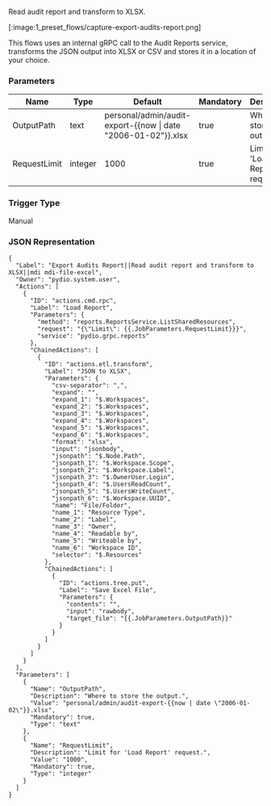 
Read audit report and transform to XLSX.

[:image:1_preset_flows/capture-export-audits-report.png]

This flows uses an internal gRPC call to the Audit Reports service, transforms the JSON output into XLSX or CSV and stores it in a location of your choice.

### Parameters

|Name|Type|Default|Mandatory|Description|
|----|----|-------|---------|-----------|
|OutputPath|text|personal/admin/audit-export-{{now &#124; date &#34;2006-01-02&#34;}}.xlsx|true|Where to store the output.|
|RequestLimit|integer|1000|true|Limit for 'Load Report' request.|



### Trigger Type
Manual

### JSON Representation

```
{
  "Label": "Export Audits Report||Read audit report and transform to XLSX||mdi mdi-file-excel",
  "Owner": "pydio.system.user",
  "Actions": [
    {
      "ID": "actions.cmd.rpc",
      "Label": "Load Report",
      "Parameters": {
        "method": "reports.ReportsService.ListSharedResources",
        "request": "{\"Limit\": {{.JobParameters.RequestLimit}}}",
        "service": "pydio.grpc.reports"
      },
      "ChainedActions": [
        {
          "ID": "actions.etl.transform",
          "Label": "JSON to XLSX",
          "Parameters": {
            "csv-separator": ",",
            "expand": "",
            "expand_1": "$.Workspaces",
            "expand_2": "$.Workspaces",
            "expand_3": "$.Workspaces",
            "expand_4": "$.Workspaces",
            "expand_5": "$.Workspaces",
            "expand_6": "$.Workspaces",
            "format": "xlsx",
            "input": "jsonbody",
            "jsonpath": "$.Node.Path",
            "jsonpath_1": "$.Workspace.Scope",
            "jsonpath_2": "$.Workspace.Label",
            "jsonpath_3": "$.OwnerUser.Login",
            "jsonpath_4": "$.UsersReadCount",
            "jsonpath_5": "$.UsersWriteCount",
            "jsonpath_6": "$.Workspace.UUID",
            "name": "File/Folder",
            "name_1": "Resource Type",
            "name_2": "Label",
            "name_3": "Owner",
            "name_4": "Readable by",
            "name_5": "Writeable by",
            "name_6": "Workspace ID",
            "selector": "$.Resources"
          },
          "ChainedActions": [
            {
              "ID": "actions.tree.put",
              "Label": "Save Excel File",
              "Parameters": {
                "contents": "",
                "input": "rawbody",
                "target_file": "{{.JobParameters.OutputPath}}"
              }
            }
          ]
        }
      ]
    }
  ],
  "Parameters": [
    {
      "Name": "OutputPath",
      "Description": "Where to store the output.",
      "Value": "personal/admin/audit-export-{{now | date \"2006-01-02\"}}.xlsx",
      "Mandatory": true,
      "Type": "text"
    },
    {
      "Name": "RequestLimit",
      "Description": "Limit for 'Load Report' request.",
      "Value": "1000",
      "Mandatory": true,
      "Type": "integer"
    }
  ]
}
```
